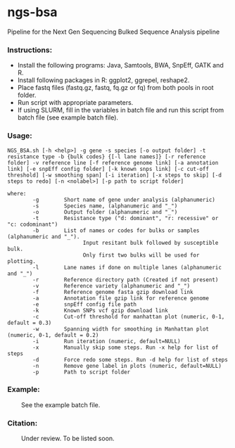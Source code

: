 # ngs-bsa
Pipeline for the Next Gen Sequencing Bulked Sequence Analysis pipeline

### Instructions:
- Install the following programs: Java, Samtools, BWA, SnpEff, GATK and R.
- Install following packages in R: ggplot2, ggrepel, reshape2.
- Place fastq files (fastq.gz, fastq, fq.gz or fq) from both pools in root folder.
- Run script with appropriate parameters.
- If using SLURM, fill in the variables in batch file and run this script from batch file (see example batch file).

### Usage:
```
NGS_BSA.sh [-h <help>] -g gene -s species [-o output folder] -t resistance type -b {bulk codes} {[-l lane names]} [-r reference folder] -v reference line [-f reference genome link] [-a annotation link] [-e snpEff config folder] [-k known snps link] [-c cut-off threshold] [-w smoothing span] [-i iteration] [-x steps to skip] [-d steps to redo] [-n <nolabel>] [-p path to script folder]

where:  
        -g        Short name of gene under analysis (alphanumeric)  
        -s        Species name, (alphanumeric and "_")  
        -o        Output folder (alphanumeric and "_")  
        -t        Resistance type ("d: dominant", "r: recessive" or "c: codominant")  
        -b        List of names or codes for bulks or samples (alphanumeric and "_").  
                        Input resitant bulk followed by susceptible bulk.  
                        Only first two bulks will be used for plotting.  
        -l        Lane names if done on multiple lanes (alphanumeric and "_")  
        -r        Reference directory path (Created if not present)  
        -v        Reference variety (alphanumeric and "_")  
        -f        Reference genome fasta gzip download link  
        -a        Annotation file gzip link for reference genome  
        -e        snpEff config file path  
        -k        Known SNPs vcf gzip download link  
        -c        Cut-off threshold for manhattan plot (numeric, 0-1, default = 0.3)  
        -w        Spanning width for smoothing in Manhattan plot (numeric, 0-1, default = 0.2)  
        -i        Run iteration (numeric, default=NULL)  
        -x        Manually skip some steps. Run -x help for list of steps  
        -d        Force redo some steps. Run -d help for list of steps  
        -n        Remove gene label in plots (numeric, default=NULL)  
        -p        Path to script folder  
  ```

### Example:
        See the example batch file.

### Citation:
        Under review. To be listed soon.  
